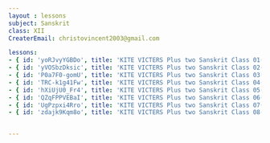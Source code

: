```yaml
--- 
layout : lessons 
subject: Sanskrit
class: XII
CreaterEmail: christovincent2003@gmail.com

lessons:
- { id: 'yoRJvyYGBDo', title: 'KITE VICTERS Plus two Sanskrit Class 01(First Bell-ഫസ്റ്റ് ബെല്‍)' }
- { id: 'yVOSbzDksic', title: 'KITE VICTERS Plus two Sanskrit Class 02(First Bell-ഫസ്റ്റ് ബെല്‍)' }
- { id: 'P0a7F0-gomU', title: 'KITE VICTERS Plus two Sanskrit Class 03(First Bell-ഫസ്റ്റ് ബെല്‍)' }
- { id: 'TRC-k1g41Fw', title: 'KITE VICTERS Plus two Sanskrit Class 04(First Bell-ഫസ്റ്റ് ബെല്‍)' }
- { id: 'hXiUjU0_Fr4', title: 'KITE VICTERS Plus two Sanskrit Class 05(First Bell-ഫസ്റ്റ് ബെല്‍)' }
- { id: 'QZqFPPVEBaI', title: 'KITE VICTERS Plus two Sanskrit Class 06(First Bell-ഫസ്റ്റ് ബെല്‍)' }
- { id: 'UgPzpxi4Rro', title: 'KITE VICTERS Plus two Sanskrit Class 07(First Bell-ഫസ്റ്റ് ബെല്‍)' }
- { id: 'zdajk9Kqm8o', title: 'KITE VICTERS Plus two Sanskrit Class 08(First Bell-ഫസ്റ്റ് ബെല്‍)' }


---
```

